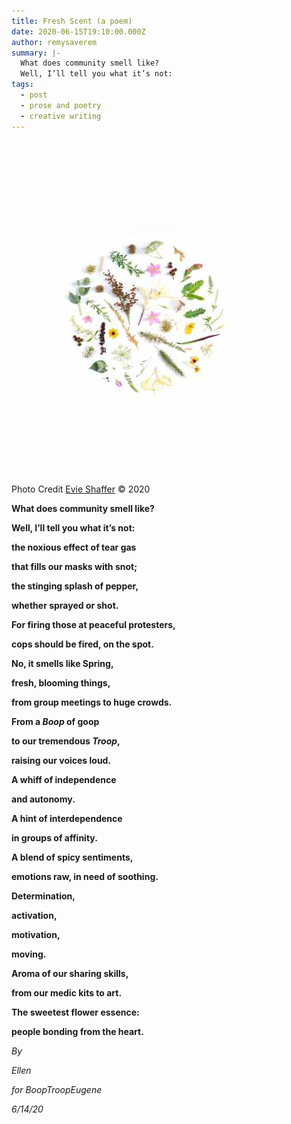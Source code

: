```yaml
---
title: Fresh Scent (a poem)
date: 2020-06-15T19:10:00.000Z
author: remysaverem
summary: |-
  What does community smell like?
  Well, I’ll tell you what it’s not:
tags:
  - post
  - prose and poetry
  - creative writing
---
```

![](/static/img/pexels-photo-2652346-1-.jpg)

Photo Credit [Evie Shaffer](https://www.pexels.com/@evie-shaffer-1259279) © 2020

**What does community smell like?**

**Well, I’ll tell you what it’s not:**

**the noxious effect of tear gas**

**that fills our masks with snot;**

**the stinging splash of pepper,**

**whether sprayed or shot.**

**For firing those at peaceful protesters,**

**cops should be fired, on the spot.**

**No, it smells like Spring,**

**fresh, blooming things,**

**from group meetings to huge crowds.**

**From a *Boop* of goop**

**to our tremendous *Troop*,**

**raising our voices loud.**

**A whiff of independence**

**and autonomy.**

**A hint of interdependence**

**in groups of affinity.**

**A blend of spicy sentiments,**

**emotions raw, in need of soothing.**

**Determination,**

**activation,**

**motivation,**

**moving.**

**Aroma of our sharing skills,**

**from our medic kits to art.**

**The sweetest flower essence:**

**people bonding from the heart.**

*By*

*Ellen*

*for BoopTroopEugene*

*6/14/20*
